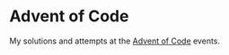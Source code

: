 # Advent of Code

My solutions and attempts at the [Advent of Code](https://www.adventofcode.com)
events.
